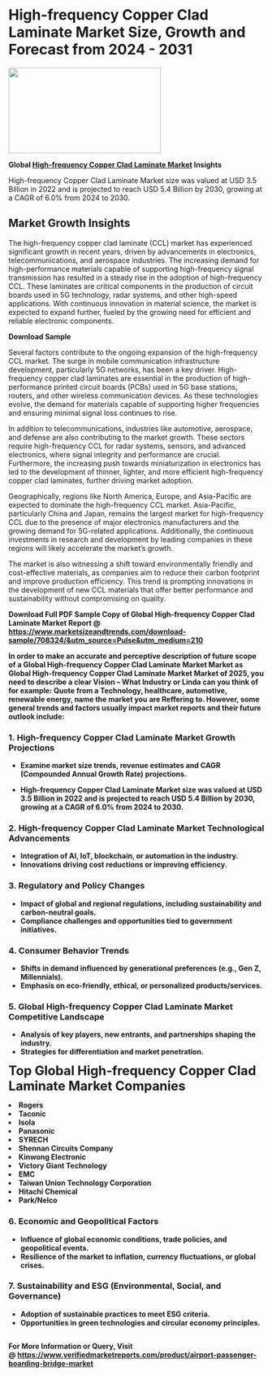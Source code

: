 <H1>High-frequency Copper Clad Laminate Market Size, Growth and Forecast from 2024 - 2031</H1><img class="aligncenter size-medium wp-image-584254" src="https://thirdeyenews.in/wp-content/uploads/2024/09/Global-Market-Research-300x168.jpeg" alt="" width="300" height="168" /><p><strong>Global&nbsp;<a href="https://www.marketsizeandtrends.com/download-sample/708324/&amp;utm_source=Pulse&amp;utm_medium=210">High-frequency Copper Clad Laminate Market</a> Insights</strong></p><p>High-frequency Copper Clad Laminate Market size was valued at USD 3.5 Billion in 2022 and is projected to reach USD 5.4 Billion by 2030, growing at a CAGR of 6.0% from 2024 to 2030.</p><p><h2>Market Growth Insights</h2> <p>The high-frequency copper clad laminate (CCL) market has experienced significant growth in recent years, driven by advancements in electronics, telecommunications, and aerospace industries. The increasing demand for high-performance materials capable of supporting high-frequency signal transmission has resulted in a steady rise in the adoption of high-frequency CCL. These laminates are critical components in the production of circuit boards used in 5G technology, radar systems, and other high-speed applications. With continuous innovation in material science, the market is expected to expand further, fueled by the growing need for efficient and reliable electronic components.</p> <p><strong>Download Sample</strong></p> <p>Several factors contribute to the ongoing expansion of the high-frequency CCL market. The surge in mobile communication infrastructure development, particularly 5G networks, has been a key driver. High-frequency copper clad laminates are essential in the production of high-performance printed circuit boards (PCBs) used in 5G base stations, routers, and other wireless communication devices. As these technologies evolve, the demand for materials capable of supporting higher frequencies and ensuring minimal signal loss continues to rise.</p> <p>In addition to telecommunications, industries like automotive, aerospace, and defense are also contributing to the market growth. These sectors require high-frequency CCL for radar systems, sensors, and advanced electronics, where signal integrity and performance are crucial. Furthermore, the increasing push towards miniaturization in electronics has led to the development of thinner, lighter, and more efficient high-frequency copper clad laminates, further driving market adoption.</p> <p>Geographically, regions like North America, Europe, and Asia-Pacific are expected to dominate the high-frequency CCL market. Asia-Pacific, particularly China and Japan, remains the largest market for high-frequency CCL due to the presence of major electronics manufacturers and the growing demand for 5G-related applications. Additionally, the continuous investments in research and development by leading companies in these regions will likely accelerate the market’s growth.</p> <p>The market is also witnessing a shift toward environmentally friendly and cost-effective materials, as companies aim to reduce their carbon footprint and improve production efficiency. This trend is prompting innovations in the development of new CCL materials that offer better performance and sustainability without compromising on quality.</p> <p><strong></p><p><span class=""><strong>Download Full PDF Sample Copy of Global High-frequency Copper Clad Laminate Market Report</strong> @ <a href="https://www.marketsizeandtrends.com/download-sample/708324/&amp;utm_source=Pulse&amp;utm_medium=210" target="_blank">https://www.marketsizeandtrends.com/download-sample/708324/&amp;utm_source=Pulse&amp;utm_medium=210</a></span></p><p>In order to make an accurate and perceptive description of future scope of a Global&nbsp;High-frequency Copper Clad Laminate Market Market as Global&nbsp;High-frequency Copper Clad Laminate Market Market of 2025, you need to describe a clear Vision &ndash; What Industry or Linda can you think of for example: Quote from a Technology, healthcare, automotive, renewable energy, name the market you are Reffering to. However, some general trends and factors usually impact market reports and their future outlook include:</p><h3>1.&nbsp;<strong>High-frequency Copper Clad Laminate Market Growth Projections</strong></h3><ul><li>Examine market size trends, revenue estimates and CAGR (Compounded Annual Growth Rate) projections.</li><li><p>High-frequency Copper Clad Laminate Market size was valued at USD 3.5 Billion in 2022 and is projected to reach USD 5.4 Billion by 2030, growing at a CAGR of 6.0% from 2024 to 2030.</p></li></ul><h3>2.&nbsp;<strong>High-frequency Copper Clad Laminate Market Technological Advancements</strong></h3><ul><li>Integration of AI, IoT, blockchain, or automation in the industry.</li><li>Innovations driving cost reductions or improving efficiency.</li></ul><h3>3.&nbsp;<strong>Regulatory and Policy Changes</strong></h3><ul><li>Impact of global and regional regulations, including sustainability and carbon-neutral goals.</li><li>Compliance challenges and opportunities tied to government initiatives.</li></ul><h3>4.&nbsp;<strong>Consumer Behavior Trends</strong></h3><ul><li>Shifts in demand influenced by generational preferences (e.g., Gen Z, Millennials).</li><li>Emphasis on eco-friendly, ethical, or personalized products/services.</li></ul><h3>5.&nbsp;<strong>Global High-frequency Copper Clad Laminate Market Competitive Landscape</strong></h3><ul><li>Analysis of key players, new entrants, and partnerships shaping the industry.</li><li>Strategies for differentiation and market penetration.</li></ul><p data-pm-slice="1 1 []"><span style="color: inherit; font-family: inherit; font-size: 25px;">Top Global High-frequency Copper Clad Laminate Market Companies</span></p><div class="" data-test-id=""><p><li>Rogers</li><li> Taconic</li><li> Isola</li><li> Panasonic</li><li> SYRECH</li><li> Shennan Circuits Company</li><li> Kinwong Electronic</li><li> Victory Giant Technology</li><li> EMC</li><li> Taiwan Union Technology Corporation</li><li> Hitachi Chemical</li><li> Park/Nelco</li></p></div><h3>6.&nbsp;<strong>Economic and Geopolitical Factors</strong></h3><ul><li>Influence of global economic conditions, trade policies, and geopolitical events.</li><li>Resilience of the market to inflation, currency fluctuations, or global crises.</li></ul><h3>7.&nbsp;<strong>Sustainability and ESG (Environmental, Social, and Governance)</strong></h3><ul><li>Adoption of sustainable practices to meet ESG criteria.</li><li>Opportunities in green technologies and circular economy principles.</li></ul><h2><strong style="font-size: 14px;">For More Information or Query, Visit @&nbsp;</strong><a style="background-color: #ffffff; font-size: 14px;" href="https://www.marketsizeandtrends.com/report/high-frequency-copper-clad-laminate-market/" target="_blank">https://www.verifiedmarketreports.com/product/airport-passenger-boarding-bridge-market</a></h2>
